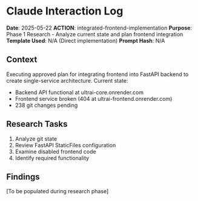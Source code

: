 # Claude Interaction Log

**Date**: 2025-05-22
**ACTION**: integrated-frontend-implementation
**Purpose**: Phase 1 Research - Analyze current state and plan frontend integration
**Template Used**: N/A (Direct implementation)
**Prompt Hash**: N/A

## Context

Executing approved plan for integrating frontend into FastAPI backend to create single-service architecture. Current state:
- Backend API functional at ultrai-core.onrender.com
- Frontend service broken (404 at ultrai-frontend.onrender.com)
- 238 git changes pending

## Research Tasks

1. Analyze git state
2. Review FastAPI StaticFiles configuration
3. Examine disabled frontend code
4. Identify required functionality

## Findings

[To be populated during research phase]